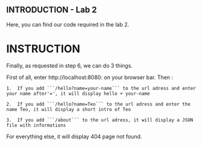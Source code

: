 ## INTRODUCTION - Lab 2

Here, you can find our code required in the lab 2. 

# INSTRUCTION

Finally, as requested in step 6, we can do 3 things.

First of all, enter http://localhost:8080: on your browser bar. 
Then : 

    1. 	If you add ```/hello?name=your-name``` to the url adress and enter your name after'=', it will display hello + your-name

    2.	If you add ```/hello?name=Teo``` to the url adress and enter the name Teo, it will display a short intro of Teo

    3.	If you add ```/about``` to the url adress, it will display a JSON file with informations

For everything else, it will display 404 page not found.
